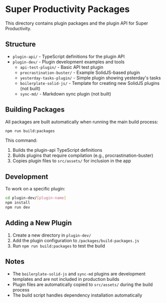 # Super Productivity Packages

This directory contains plugin packages and the plugin API for Super Productivity.

## Structure

- `plugin-api/` - TypeScript definitions for the plugin API
- `plugin-dev/` - Plugin development examples and tools
  - `api-test-plugin/` - Basic API test plugin
  - `procrastination-buster/` - Example SolidJS-based plugin
  - `yesterday-tasks-plugin/` - Simple plugin showing yesterday's tasks
  - `boilerplate-solid-js/` - Template for creating new SolidJS plugins (not built)
  - `sync-md/` - Markdown sync plugin (not built)

## Building Packages

All packages are built automatically when running the main build process:

```bash
npm run build:packages
```

This command:

1. Builds the plugin-api TypeScript definitions
2. Builds plugins that require compilation (e.g., procrastination-buster)
3. Copies plugin files to `src/assets/` for inclusion in the app

## Development

To work on a specific plugin:

```bash
cd plugin-dev/[plugin-name]
npm install
npm run dev
```

## Adding a New Plugin

1. Create a new directory in `plugin-dev/`
2. Add the plugin configuration to `/packages/build-packages.js`
3. Run `npm run build:packages` to test the build

## Notes

- The `boilerplate-solid-js` and `sync-md` plugins are development templates and are not included in production builds
- Plugin files are automatically copied to `src/assets/` during the build process
- The build script handles dependency installation automatically
